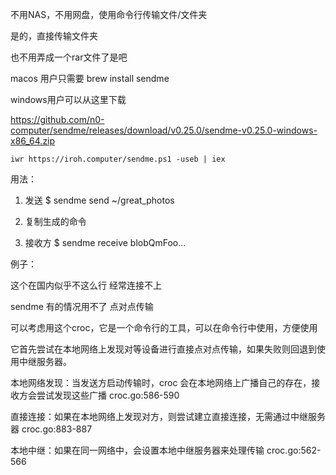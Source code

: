 不用NAS，不用网盘，使用命令行传输文件/文件夹

是的，直接传输文件夹

也不用弄成一个rar文件了是吧

macos 用户只需要 brew install sendme

windows用户可以从这里下载

https://github.com/n0-computer/sendme/releases/download/v0.25.0/sendme-v0.25.0-windows-x86_64.zip

```
iwr https://iroh.computer/sendme.ps1 -useb | iex
```

用法：

1. 发送
$ sendme send ~/great_photos

2. 复制生成的命令

3. 接收方
$ sendme receive blobQmFoo...

例子：

这个在国内似乎不这么行 经常连接不上

sendme 有的情况用不了 点对点传输

可以考虑用这个croc，它是一个命令行的工具，可以在命令行中使用，方便使用

它首先尝试在本地网络上发现对等设备进行直接点对点传输，如果失败则回退到使用中继服务器。

本地网络发现：当发送方启动传输时，croc 会在本地网络上广播自己的存在，接收方会尝试发现这些广播 croc.go:586-590

直接连接：如果在本地网络上发现对方，则尝试建立直接连接，无需通过中继服务器 croc.go:883-887

本地中继：如果在同一网络中，会设置本地中继服务器来处理传输 croc.go:562-566
